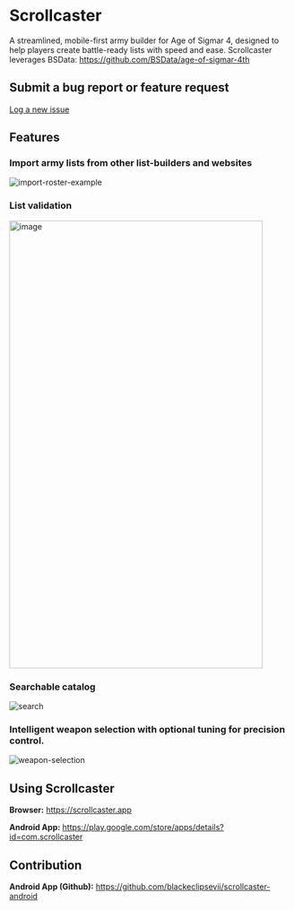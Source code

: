 # Scrollcaster

A streamlined, mobile-first army builder for Age of Sigmar 4, designed to help players create battle-ready lists with speed and ease.
Scrollcaster leverages BSData: https://github.com/BSData/age-of-sigmar-4th

## Submit a bug report or feature request

[Log a new issue](https://github.com/blackeclipsevii/scrollcaster/issues/new?template=bug_report.md)

## Features

### Import army lists from other list-builders and websites

![import-roster-example](https://github.com/user-attachments/assets/7ad1889d-d447-41b5-b1e2-983ee95a5741)

### List validation

<img width="452" height="799" alt="image" src="https://github.com/user-attachments/assets/13f37915-4f05-4ba3-8e92-38c723a61ced" />

### Searchable catalog

![search](https://github.com/user-attachments/assets/294ac1b3-13d0-4917-8b61-4893c53d134c)

### Intelligent weapon selection with optional tuning for precision control.

![weapon-selection](https://github.com/user-attachments/assets/122ad631-8998-447a-82e8-f8f80fa596df)

## Using Scrollcaster

**Browser:** https://scrollcaster.app

**Android App:** https://play.google.com/store/apps/details?id=com.scrollcaster

## Contribution

**Android App (Github):** https://github.com/blackeclipsevii/scrollcaster-android
